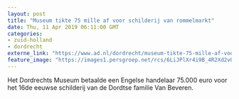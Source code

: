 ```yaml
---
layout: post
title: "Museum tikte 75 mille af voor schilderij van rommelmarkt"
date: Thu, 11 Apr 2019 06:11:00 GMT
categories: 
- zuid-holland 
- dordrecht 
externe_link: "https://www.ad.nl/dordrecht/museum-tikte-75-mille-af-voor-schilderij-van-rommelmarkt~a296cf05/"
feature_image: "https://images1.persgroep.net/rcs/6LiJPlXr4i9B_4R2Xd2vUO0Vg80/diocontent/145170656/_fitwidth/400/?appId=21791a8992982cd8da851550a453bd7f&quality=0.7"
---
```


Het Dordrechts Museum betaalde een Engelse handelaar 75.000 euro voor het 16de eeuwse schilderij van de Dordtse familie Van Beveren.
